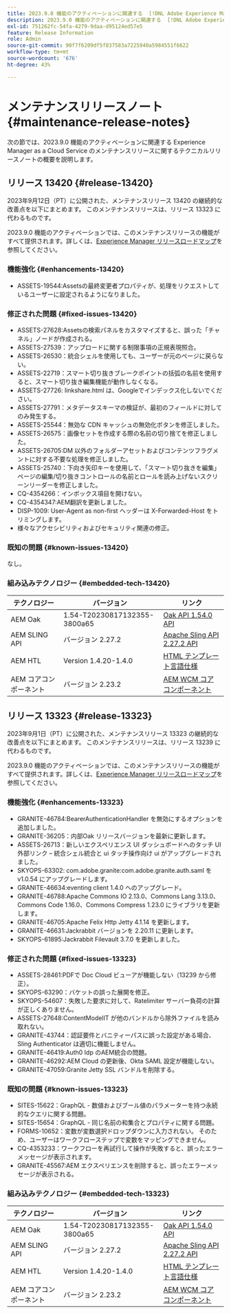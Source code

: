 ```yaml
---
title: 2023.9.0 機能のアクティベーションに関連する  [!DNL Adobe Experience Manager]  as a Cloud Service のメンテナンスリリースノート。
description: 2023.9.0 機能のアクティベーションに関連する  [!DNL Adobe Experience Manager]  as a Cloud Service のメンテナンスリリースノート。
exl-id: 751262fc-54fa-4279-9daa-d95124ed57e5
feature: Release Information
role: Admin
source-git-commit: 90f7f6209df5f837583a7225940a5984551f6622
workflow-type: tm+mt
source-wordcount: '676'
ht-degree: 43%

---
```


# メンテナンスリリースノート {#maintenance-release-notes}

次の節では、2023.9.0 機能のアクティベーションに関連する Experience Manager as a Cloud Service のメンテナンスリリースに関するテクニカルリリースノートの概要を説明します。

## リリース 13420 {#release-13420}

2023年9月12日（PT）に公開された、メンテナンスリリース 13420 の継続的な改善点を以下にまとめます。 このメンテナンスリリースは、リリース 13323 に代わるものです。

2023.9.0 機能のアクティベーションでは、このメンテナンスリリースの機能がすべて提供されます。詳しくは、[Experience Manager リリースロードマップ](https://experienceleague.adobe.com/docs/experience-manager-release-information/aem-release-updates/update-releases-roadmap.html?lang=ja)を参照してください。

### 機能強化 {#enhancements-13420}

- ASSETS-19544:Assetsの最終変更者プロパティが、処理をリクエストしているユーザーに設定されるようになりました。

### 修正された問題 {#fixed-issues-13420}

- ASSETS-27628:Assetsの検索パネルをカスタマイズすると、誤った「チャネル」ノードが作成される。
- ASSETS-27539：アップロードに関する制限事項の正規表現照合。
- ASSETS-26530：統合シェルを使用しても、ユーザーが元のページに戻らない。
- ASSETS-22719：スマート切り抜きブレークポイントの括弧の名前を使用すると、スマート切り抜き編集機能が動作しなくなる。
- ASSETS-27726: linkshare.html は、Googleでインデックス化しないでください。
- ASSETS-27791：メタデータスキーマの検証が、最初のフィールドに対してのみ発生する。
- ASSETS-25544：無効な CDN キャッシュの無効化ボタンを修正しました。
- ASSETS-26575：画像セットを作成する際の名前の切り捨てを修正しました。
- ASSETS-26705:DM 以外のフォルダーアセットおよびコンテンツフラグメントに対する不要な処理を修正しました。
- ASSETS-25740：下向き矢印キーを使用して、「スマート切り抜きを編集」ページの編集/切り抜きコントロールの名前とロールを読み上げないスクリーンリーダーを修正しました。
- CQ-4354266：インボックス項目を開けない。
- CQ-4354347:AEM翻訳を更新しました。
- DISP-1009: User-Agent as non-first ヘッダーは X-Forwarded-Host をトリミングします。
- 様々なアクセシビリティおよびセキュリティ関連の修正。

### 既知の問題 {#known-issues-13420}

なし。

### 組み込みテクノロジー {#embedded-tech-13420}

| テクノロジー | バージョン | リンク |
|---|---|---|
| AEM Oak | 1.54-T20230817132355-3800a65 | [Oak API 1.54.0 API](https://www.javadoc.io/doc/org.apache.jackrabbit/oak-api/1.54.0/index.html) |
| AEM SLING API | バージョン 2.27.2 | [Apache Sling API 2.27.2 API](https://www.javadoc.io/doc/org.apache.sling/org.apache.sling.api/latest/index.html) |
| AEM HTL | Version 1.4.20-1.4.0 | [HTML テンプレート言語仕様](https://github.com/adobe/htl-spec) |
| AEM コアコンポーネント | バージョン 2.23.2 | [AEM WCM コアコンポーネント](https://github.com/adobe/aem-core-wcm-components) |

## リリース 13323 {#release-13323}

2023年9月1日（PT）に公開された、メンテナンスリリース 13323 の継続的な改善点を以下にまとめます。 このメンテナンスリリースは、リリース 13239 に代わるものです。

2023.9.0 機能のアクティベーションでは、このメンテナンスリリースの機能がすべて提供されます。詳しくは、[Experience Manager リリースロードマップ](https://experienceleague.adobe.com/docs/experience-manager-release-information/aem-release-updates/update-releases-roadmap.html?lang=ja)を参照してください。

### 機能強化 {#enhancements-13323}

- GRANITE-46784:BearerAuthenticationHandler を無効にするオプションを追加しました。
- GRANITE-36205：内部Oak リリースバージョンを最新に更新します。
- ASSETS-26713：新しいエクスペリエンス UI ダッシュボードへのタッチ UI 外部リンク – 統合シェル統合と ui タッチ操作向け ui がアップグレードされました。
- SKYOPS-63302: com.adobe.granite:com.adobe.granite.auth.saml を v1.0.54 にアップグレードします。
- GRANITE-46634:eventing client 1.4.0 へのアップグレード。
- GRANITE-46788:Apache Commons IO 2.13.0、Commons Lang 3.13.0、Commons Code 1.16.0、Commons Compress 1.23.0 にライブラリを更新します。
- GRANITE-46705:Apache Felix Http Jetty 4.1.14 を更新します。
- GRANITE-46631:Jackrabbit バージョンを 2.20.11 に更新します。
- SKYOPS-61895:Jackrabbit Filevault 3.7.0 を更新しました。

### 修正された問題 {#fixed-issues-13323}

- ASSETS-28461:PDFで Doc Cloud ビューアが機能しない（13239 から修正）。
- SKYOPS-63290：バケットの誤った展開を修正。
- SKYOPS-54607：失敗した要求に対して、Ratelimiter サーバー負荷の計算が正しくありません。
- ASSETS-27648:ContentModelIT が他のバンドルから除外ファイルを読み取れない。
- GRANITE-43744：認証要件とバニティーパスに誤った設定がある場合、Sling Authenticator は適切に機能しません。
- GRANITE-46419:Auth0 Idp のAEM統合の問題。
- GRANITE-46292:AEM Cloud の更新後、Okta SAML 設定が機能しない。
- GRANITE-47059:Granite Jetty SSL バンドルを削除する。

### 既知の問題 {#known-issues-13323}

- SITES-15622：GraphQL - 数値およびブール値のパラメーターを持つ永続的なクエリに関する問題。
- SITES-15654：GraphQL - 同じ名前の和集合とプロパティに関する問題。
- FORMS-10652：変数が変数選択ドロップダウンに入力されない。 そのため、ユーザーはワークフローステップで変数をマッピングできません。
- CQ-4353233：ワークフローを再試行して操作が失敗すると、誤ったエラーメッセージが表示されます。
- GRANITE-45567:AEM エクスペリエンスを削除すると、誤ったエラーメッセージが表示される。

### 組み込みテクノロジー {#embedded-tech-13323}

| テクノロジー | バージョン | リンク |
|---|---|---|
| AEM Oak | 1.54-T20230817132355-3800a65 | [Oak API 1.54.0 API](https://www.javadoc.io/doc/org.apache.jackrabbit/oak-api/1.54.0/index.html) |
| AEM SLING API | バージョン 2.27.2 | [Apache Sling API 2.27.2 API](https://www.javadoc.io/doc/org.apache.sling/org.apache.sling.api/latest/index.html) |
| AEM HTL | Version 1.4.20-1.4.0 | [HTML テンプレート言語仕様](https://github.com/adobe/htl-spec) |
| AEM コアコンポーネント | バージョン 2.23.2 | [AEM WCM コアコンポーネント](https://github.com/adobe/aem-core-wcm-components) |
